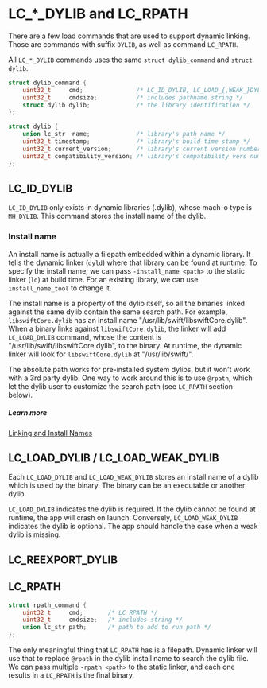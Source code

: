 # LC_*_DYLIB and LC_RPATH
There are a few load commands that are used to support dynamic linking. Those are commands with suffix `DYLIB`, as well as command `LC_RPATH`.

All `LC_*_DYLIB` commands uses the same `struct dylib_command` and `struct dylib`.
``` c
struct dylib_command {
    uint32_t     cmd;               /* LC_ID_DYLIB, LC_LOAD_{,WEAK_}DYLIB, LC_REEXPORT_DYLIB */
    uint32_t     cmdsize;           /* includes pathname string */
    struct dylib dylib;             /* the library identification */
};

struct dylib {
    union lc_str  name;             /* library's path name */
    uint32_t timestamp;             /* library's build time stamp */
    uint32_t current_version;       /* library's current version number */
    uint32_t compatibility_version; /* library's compatibility vers number*/
};
```

## LC_ID_DYLIB
`LC_ID_DYLIB` only exists in dynamic libraries (.dylib), whose mach-o type is `MH_DYLIB`. This command stores the install name of the dylib.

### Install name
An install name is actually a filepath embedded within a dynamic library. It tells the dynamic linker (`dyld`) where that library can be found at runtime. To specify the install name, we can pass `-install_name <path>` to the static linker (`ld`) at build time. For an existing library, we can use `install_name_tool` to change it.

The install name is a property of the dylib itself, so all the binaries linked against the same dylib contain the same search path. For example, `libswiftCore.dylib` has an install name "/usr/lib/swift/libswiftCore.dylib". When a binary links against `libswiftCore.dylib`, the linker will add `LC_LOAD_DYLIB` command, whose the content is "/usr/lib/swift/libswiftCore.dylib", to the binary. At runtime, the dynamic linker will look for `libswiftCore.dylib` at "/usr/lib/swift/".

The absolute path works for pre-installed system dylibs, but it won't work with a 3rd party dylib. One way to work around this is to use `@rpath`, which let the dylib user to customize the search path (see `LC_RPATH` section below).

##### Learn more
[Linking and Install Names](https://www.mikeash.com/pyblog/friday-qa-2009-11-06-linking-and-install-names.html)

## LC_LOAD_DYLIB / LC_LOAD_WEAK_DYLIB
Each `LC_LOAD_DYLIB` and `LC_LOAD_WEAK_DYLIB` stores an install name of a dylib which is used by the binary. The binary can be an executable or another dylib.

`LC_LOAD_DYLIB` indicates the dylib is required. If the dylib cannot be found at runtime, the app will crash on launch. Conversely, `LC_LOAD_WEAK_DYLIB` indicates the dylib is optional. The app should handle the case when a weak dylib is missing.

## LC_REEXPORT_DYLIB

## LC_RPATH
``` c
struct rpath_command {
    uint32_t	 cmd;		/* LC_RPATH */
    uint32_t	 cmdsize;	/* includes string */
    union lc_str path;		/* path to add to run path */
};
```

The only meaningful thing that `LC_RPATH` has is a filepath. Dynamic linker will use that to replace `@rpath` in the dylib install name to search the dylib file. We can pass multiple `-rpath <path>` to the static linker, and each one results in a `LC_RPATH` is the final binary.

